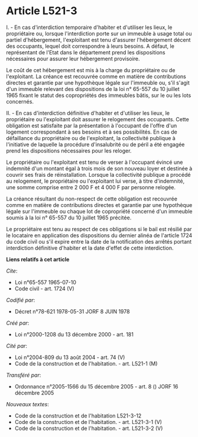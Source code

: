 # Article L521-3

I. - En cas d'interdiction temporaire d'habiter et d'utiliser les lieux, le propriétaire ou, lorsque l'interdiction porte sur
un immeuble à usage total ou partiel d'hébergement, l'exploitant est tenu d'assurer l'hébergement décent des occupants,
lequel doit correspondre à leurs besoins. A défaut, le représentant de l'Etat dans le département prend les dispositions
nécessaires pour assurer leur hébergement provisoire.

Le coût de cet hébergement est mis à la charge du propriétaire ou de l'exploitant. La créance est recouvrée comme en matière
de contributions directes et garantie par une hypothèque légale sur l'immeuble ou, s'il s'agit d'un immeuble relevant des
dispositions de la loi n° 65-557 du 10 juillet 1965 fixant le statut des copropriétés des immeubles bâtis, sur le ou les lots
concernés.

II. - En cas d'interdiction définitive d'habiter et d'utiliser les lieux, le propriétaire ou l'exploitant doit assurer le
relogement des occupants. Cette obligation est satisfaite par la présentation à l'occupant de l'offre d'un logement
correspondant à ses besoins et à ses possibilités. En cas de défaillance du propriétaire ou de l'exploitant, la collectivité
publique à l'initiative de laquelle la procédure d'insalubrité ou de péril a été engagée prend les dispositions nécessaires
pour les reloger.

Le propriétaire ou l'exploitant est tenu de verser à l'occupant évincé une indemnité d'un montant égal à trois mois de son
nouveau loyer et destinée à couvrir ses frais de réinstallation. Lorsque la collectivité publique a procédé au relogement, le
propriétaire ou l'exploitant lui verse, à titre d'indemnité, une somme comprise entre 2 000 F et 4 000 F par personne
relogée.

La créance résultant du non-respect de cette obligation est recouvrée comme en matière de contributions directes et garantie
par une hypothèque légale sur l'immeuble ou chaque lot de copropriété concerné d'un immeuble soumis à la loi n° 65-557 du 10
juillet 1965 précitée.

Le propriétaire est tenu au respect de ces obligations si le bail est résilié par le locataire en application des
dispositions du dernier alinéa de l'article 1724 du code civil ou s'il expire entre la date de la notification des arrêtés
portant interdiction définitive d'habiter et la date d'effet de cette interdiction.

**Liens relatifs à cet article**

_Cite_:

  - Loi n°65-557 1965-07-10
  - Code civil - art. 1724 (V)

_Codifié par_:

  - Décret n°78-621 1978-05-31 JORF 8 JUIN 1978

_Créé par_:

  - Loi n°2000-1208 du 13 décembre 2000 - art. 181

_Cité par_:

  - Loi n°2004-809 du 13 août 2004 - art. 74 (V)
  - Code de la construction et de l'habitation. - art. L521-1 (M)

_Transféré par_:

  - Ordonnance n°2005-1566 du 15 décembre 2005 - art. 8 () JORF 16 décembre 2005

_Nouveaux textes_:

  - Code de la construction et de l'habitation L521-3-12
  - Code de la construction et de l'habitation. - art. L521-3-1 (V)
  - Code de la construction et de l'habitation. - art. L521-3-2 (V)
